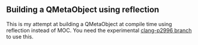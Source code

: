 ## Building a QMetaObject using reflection
This is my attempt at building a QMetaObject at compile time using reflection instead of MOC.
You need the experimental [clang-p2996 branch](https://github.com/bloomberg/clang-p2996/tree/p2996) to use this.
